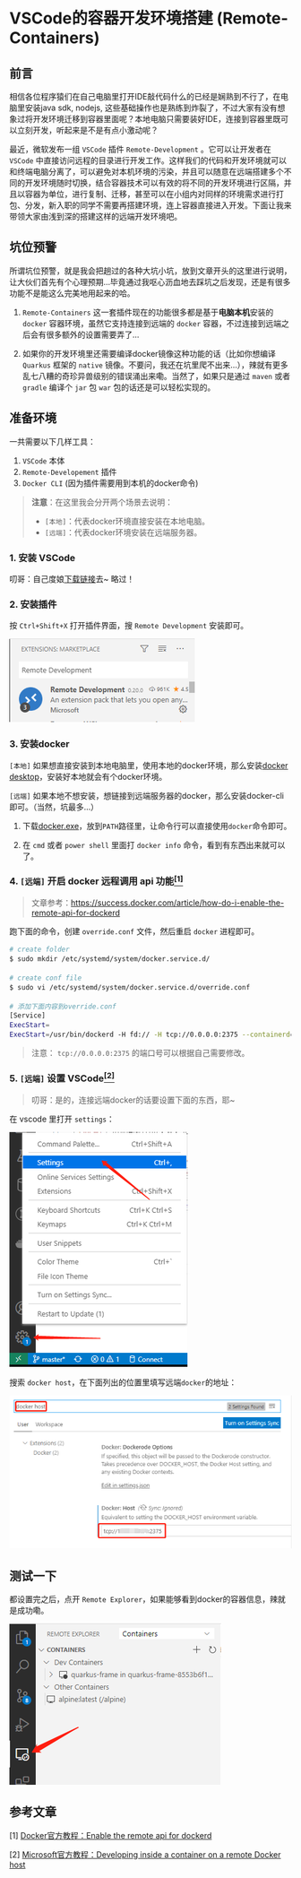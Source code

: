 # VSCode的容器开发环境搭建 (Remote-Containers)

## 前言

相信各位程序猿们在自己电脑里打开IDE敲代码什么的已经是娴熟到不行了，在电脑里安装java sdk, nodejs, 这些基础操作也是熟练到炸裂了，不过大家有没有想象过将开发环境迁移到容器里面呢？本地电脑只需要装好IDE，连接到容器里既可以立刻开发，听起来是不是有点小激动呢？

最近，微软发布一组 `VSCode` 插件 `Remote-Development` 。它可以让开发者在 `VSCode` 中直接访问远程的目录进行开发工作。这样我们的代码和开发环境就可以和终端电脑分离了，可以避免对本机环境的污染，并且可以随意在远端搭建多个不同的开发环境随时切换，结合容器技术可以有效的将不同的开发环境进行区隔，并且以容器为单位，进行复制、迁移，甚至可以在小组内对同样的环境需求进行打包、分发，新入职的同学不需要再搭建环境，连上容器直接进入开发。下面让我来带领大家由浅到深的搭建这样的远端开发环境吧。

## 坑位预警

所谓坑位预警，就是我会把趟过的各种大坑小坑，放到文章开头的这里进行说明，让大伙们首先有个心理预期...毕竟通过我呕心沥血地去踩坑之后发现，还是有很多功能不是能这么完美地用起来的哈。

1. `Remote-Containers` 这一套插件现在的功能很多都是基于**电脑本机**安装的 `docker` 容器环境，虽然它支持连接到远端的 `docker` 容器，不过连接到远端之后会有很多额外的设置需要弄了...

2. 如果你的开发环境里还需要编译docker镜像这种功能的话（比如你想编译 `Quarkus` 框架的 `native` 镜像。不要问，我还在坑里爬不出来...），辣就有更多乱七八糟的奇珍异兽级别的错误涌出来嘞。当然了，如果只是通过 `maven` 或者 `gradle` 编译个 `jar` 包 `war` 包的话还是可以轻松实现的。

## 准备环境

一共需要以下几样工具：

1. `VSCode` 本体
2. `Remote-Developement` 插件
3. `Docker CLI` (因为插件需要用到本机的docker命令)

>**注意**：在这里我会分开两个场景去说明：
> + `[本地]`：代表docker环境直接安装在本地电脑。
> + `[远端]`：代表docker环境安装在远端服务器。

### 1. 安装 VSCode

叨哥：自己度娘[下载链接](https://code.visualstudio.com/)去~ 略过！

### 2. 安装插件

按 `Ctrl+Shift+X` 打开插件界面，搜 `Remote Development` 安装即可。

<img width="%" alt="插件界面截图" src="./resources/remote_development_extension.png">

### 3. 安装docker

`[本地]` 如果想直接安装到本地电脑里，使用本地的docker环境，那么安装[docker desktop](https://hub.docker.com/editions/community/docker-ce-desktop-windows)，安装好本地就会有个docker环境。

`[远端]` 如果本地不想安装，想链接到远端服务器的docker，那么安装docker-cli即可。（当然，坑最多...）

1. 下载[docker.exe](https://github.com/StefanScherer/docker-cli-builder/releases/)，放到`PATH`路径里，让命令行可以直接使用`docker`命令即可。

2. 在 `cmd` 或者 `power shell` 里面打 `docker info` 命令，看到有东西出来就可以了。

### 4. `[远端]` 开启 docker 远程调用 api 功能[<sup>[1]</sup>](#参考文章)

> 文章参考：<https://success.docker.com/article/how-do-i-enable-the-remote-api-for-dockerd>

跑下面的命令，创建 `override.conf` 文件，然后重启 `docker` 进程即可。

```bash
# create folder
$ sudo mkdir /etc/systemd/system/docker.service.d/

# create conf file
$ sudo vi /etc/systemd/system/docker.service.d/override.conf

# 添加下面内容到override.conf
[Service]
ExecStart=
ExecStart=/usr/bin/dockerd -H fd:// -H tcp://0.0.0.0:2375 --containerd=/run/containerd/containerd.sock
```

> 注意： `tcp://0.0.0.0:2375` 的端口号可以根据自己需要修改。

### 5. `[远端]` 设置 VSCode[<sup>[2]</sup>](#参考文章)

> 叨哥：是的，连接远端docker的话要设置下面的东西，耶~

在 vscode 里打开 `settings`：

<img width="%" alt="插件界面截图" src="./resources/vscode_setting.png">

搜索 `docker host`，在下面列出的位置里填写远端`docker`的地址：

<img width="%" alt="插件界面截图" src="./resources/vscode_setting_docker_host.png">

## 测试一下

都设置完之后，点开 `Remote Explorer`，如果能够看到docker的容器信息，辣就是成功嘞。

<img width="%" alt="插件界面截图" src="./resources/vscode_remote_explorer.png">

## 参考文章

[1] [Docker官方教程：Enable the remote api for dockerd](https://success.docker.com/article/how-do-i-enable-the-remote-api-for-dockerd)

[2] [Microsoft官方教程：Developing inside a container on a remote Docker host](https://code.visualstudio.com/docs/remote/containers-advanced#_developing-inside-a-container-on-a-remote-docker-host)
